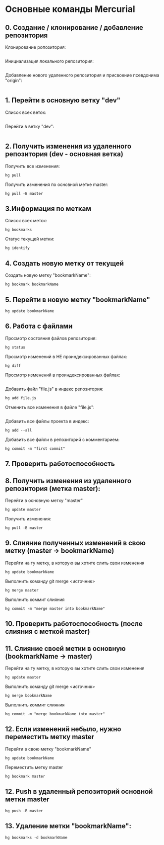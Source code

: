 # Основные команды Mercurial


## 0. Создание / клонирование / добавление репозитория

Клонирование ропозитория: 
```
```
Инициализация локального репозитория:
```
```
Добавление нового удаленного репозитория и присвоение псевдонима "origin":
```
```

## 1. Перейти в основную ветку "dev"
Список всех веток:
```
```
Перейти в ветку "dev":
```
```

## 2. Получить изменения из удаленного репозитория (dev - основная ветка)
Получить все изменения:
```
hg pull
```
Получить изменения по основной метке master:
```
hg pull -B master
```

## 3.Информация по меткам
Список всех меток:
```
hg bookmarks
```
Статус текущей метки:
```
hg identify
```

## 4. Создать новую метку от текущей
Создать новую метку "bookmarkName":
```
hg bookmark bookmarkName
```

## 5. Перейти в новую метку "bookmarkName"
```
hg update bookmarkName
```

## 6. Работа с файлами
Просмотр состояния файлов репозитория:
```
hg status
```
Просмотр изменений в НЕ проиндексированных файлах:
```
hg diff
```
Просмотр изменений в проиндексированных файлах:
```
```
Добавить файл "file.js" в индекс репозитория:
```
hg add file.js
```
Отменить все изменения в файле "file.js":
```
```
Добавить все файлы проекта в индекс:
```
hg add --all
```
Добавить все файли в репозиторий с комментарием:
```
hg commit -m "first commit"
```
## 7. Проверить работоспособность


## 8. Получить изменения из удаленного репозитория (метка master):
Перейти в основную метку "master"
```
hg update master
```
Получить изменения:
```
hg pull -B master
```

## 9. Слияние полученных изменений в свою метку (master -> bookmarkName)
Перейти на ту метку, в которую вы хотите слить свои изменения
```
hg update bookmarkName
```
Выполнить команду git merge <источник>
```
hg merge master
```
Выполнить коммит слияния 
```
hg commit -m "merge master into bookmarkName"
```

## 10. Проверить работоспособность (после слияния с меткой master)

## 11. Слияние своей метки в основную (bookmarkName -> master)
Перейти на ту метку, в которую вы хотите слить свои изменения
```
hg update master
```
Выполнить команду git merge <источник>
```
hg merge bookmarkName
```
Выполнить коммит слияния 
```
hg commit -m "merge bookmarkName into master"
```

## 12. Если изменений небыло, нужно переместить метку master
Перейти в свою метку "bookmarkName"
```
hg update bookmarkName
```
Переместить метку master
```
hg bookmark master
```

## 12. Push в удаленный репозиторий основной метки master
```
hg push -B master
```

## 13. Удаление метки "bookmarkName":
```
hg bookmarks -d bookmarkName
```
